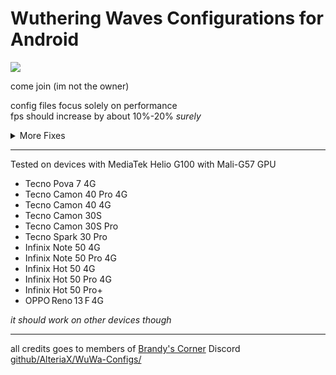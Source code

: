 # Wuthering Waves Configurations for Android

[<img src="https://discord.com/api/guilds/798954204420112454/widget.png?style=banner2">](https://discord.gg/gczjQvgzWE)

come join (im not the owner)

config files focus solely on performance \
fps should increase by about 10%-20% _surely_

<details>
<summary>More Fixes</summary>

```
; some fixes shown here makes your game look weird but adds more fps
; please experiment different settings
: put in Engine.ini under [SystemSettings]

; 0: PF_FloatRGBA (better quality) | 1: PF_FloatR11G11B10
r.SGSR2.History=1

; 0: Ultra Quality | 1: Quality | 2: Balanced | 3: Performance
r.SGSR2.Quality=3

; 0: Use 9Sample for better quality | 1: Use 5Sample for better performance
r.SGSR2.5Sample=1
```

```
; fixes shown here depends on your device

; Enable/disable interactive leaves
Kuro.InteractiveLeavesForceMobilePreview=1

; Enable/disable AFME feature
r.AFME.Enable=1
r.AFME.Kuro.Enable=1

; Enable/disable Snapdragon Game Super Resolution 2
r.SGSR2.Enabled=1
```
[github/AlteriaX/WuWa-Configs/](https://github.com/AlteriaX/WuWa-Configs/)
</details>

---

Tested on devices with MediaTek Helio G100 with Mali-G57 GPU
+ Tecno Pova 7 4G
+ Tecno Camon 40 Pro 4G
+ Tecno Camon 40 4G
+ Tecno Camon 30S
+ Tecno Camon 30S Pro
+ Tecno Spark 30 Pro
+ Infinix Note 50 4G
+ Infinix Note 50 Pro 4G
+ Infinix Hot 50 4G
+ Infinix Hot 50 Pro 4G
+ Infinix Hot 50 Pro+
+ OPPO Reno 13 F 4G

_it should work on other devices though_

---

all credits goes to members of [Brandy's Corner](https://discord.gg/gczjQvgzWE) Discord \
[github/AlteriaX/WuWa-Configs/](https://github.com/AlteriaX/WuWa-Configs/)
